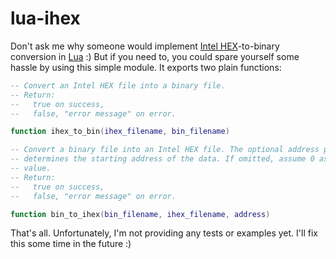 # lua-ihex

Don't ask me why someone would implement [Intel HEX](https://en.wikipedia.org/wiki/Intel_HEX)-to-binary conversion in [Lua](https://www.lua.org/) :) But if you need to, you could spare yourself some hassle by using this simple module. It exports two plain functions:

```lua
-- Convert an Intel HEX file into a binary file.
-- Return:
--   true on success,
--   false, "error message" on error.

function ihex_to_bin(ihex_filename, bin_filename)
```

```lua
-- Convert a binary file into an Intel HEX file. The optional address parameter
-- determines the starting address of the data. If omitted, assume 0 as default
-- value.
-- Return:
--   true on success,
--   false, "error message" on error.

function bin_to_ihex(bin_filename, ihex_filename, address)
```

That's all. Unfortunately, I'm not providing any tests or examples yet. I'll fix this some time in the future :)
